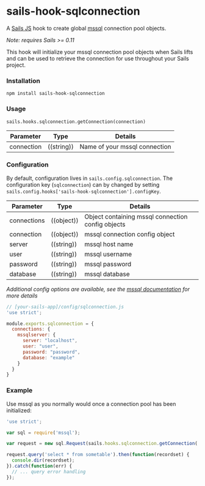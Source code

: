 # sails-hook-sqlconnection

A [Sails JS](http://sailsjs.org) hook to create global [mssql](http://github.com/patriksimek/node-mssql) connection pool objects.

*Note: requires Sails >= 0.11*

This hook will initialize your mssql connection pool objects when Sails lifts and can be used to retrieve the connection for use throughout your Sails project.

### Installation

`npm install sails-hook-sqlconnection`

### Usage

`sails.hooks.sqlconnection.getConnection(connection)`

Parameter    | Type        | Details
-------------|-------------|--------------------------
connection   | ((string))  | Name of your mssql connection

### Configuration

By default, configuration lives in `sails.config.sqlconnection`.  The configuration key (`sqlconnection`) can by changed by setting `sails.config.hooks['sails-hook-sqlconnection'].configKey`.

Parameter    | Type        | Details
-------------|-------------|--------------------------
connections  | ((object))  | Object containing mssql connection config objects
connection   | ((object))  | mssql connection config object
server       | ((string))  | mssql host name
user         | ((string))  | mssql username
password     | ((string))  | mssql password
database     | ((string))  | mssql database

*Additional config options are available, see the [mssql documentation](http://github.com/patriksimek/node-mssql/#cfg) for more details*

```javascript
// [your-sails-app]/config/sqlconnection.js
'use strict';

module.exports.sqlconnection = {
  connections: {
    mssqlserver: {
      server: "localhost",
      user: "user",
      password: "password",
      database: "example"
    }
  }
}

```

### Example

Use mssql as you normally would once a connection pool has been initialized:

```javascript
'use strict';

var sql = require('mssql');

var request = new sql.Request(sails.hooks.sqlconnection.getConnection('mssqlserver'));

request.query('select * from sometable').then(function(recordset) {
  console.dir(recordset);
}).catch(function(err) {
  // ... query error handling
});
```
